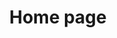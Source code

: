 ---
# Feel free to add content and custom Front Matter to this file.
# To modify the layout, see https://jekyllrb.com/docs/themes/#overriding-theme-defaults
# Posts.html controls what appears on this page. To filter the content that appears here, see Feed.html. 

layout: Post
permalink: /
title: Home page
---